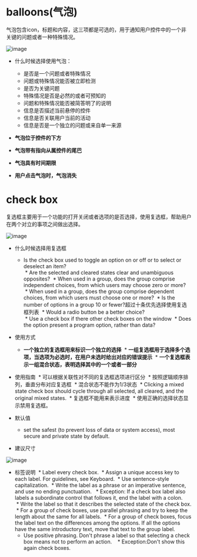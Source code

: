 # balloons(气泡)
气泡包含icon，标题和内容，这三项都是可选的，用于通知用户控件中的一个非关键的问题或者一种特殊情况。

![image](https://i-msdn.sec.s-msft.com/dynimg/IC725160.png)

* 什么时候选择使用气泡：

  * 是否是一个问题或者特殊情况 
  * 问题或特殊情况能否被立即检测
  * 是否为关键问题
  * 特殊情况是否是必然的或者可预知的
  * 问题和特殊情况能否被简答明了的说明
  * 信息是否描述当前悬停的控件
  * 信息是否关联用户当前的活动
  * 信息是否是一个独立的问题或来自单一来源
* **气泡位于控件的下方**
* **气泡带有指向从属控件的尾巴**
* **气泡具有时间期限**
* **用户点击气泡时，气泡消失**

# check box
复选框主要用于一个功能的打开关闭或者选项的是否选择，使用复选框，帮助用户在两个对立的事项之间做出选择。

![image](https://i-msdn.sec.s-msft.com/dynimg/IC725172.png)

* 什么时候选择用复选框 
  * Is the check box used to toggle an option on or off or to select or deselect an item?  
  * Are the selected and cleared states clear and unambiguous opposites? 
  * When used in a group, does the group comprise independent choices, from which users may choose zero or more? 
  * When used in a group, does the group comprise dependent choices, from which users must choose one or more? 
  * Is the number of options in a group 10 or fewer?超过十条优先选择使用复选框列表 
  * Would a radio button be a better choice?  
  * Use a check box if there other check boxes on the window 
  * Does the option present a program option, rather than data? 
  
* 使用方式
  * **一个独立的复选框用来标识一个独立的选择**
  * **一组复选框用于选择多个选项，当选项为必选时，在用户未选时给出对应的错误提示**
  * **一个复选框表示一组混合状态，表明选择其中的一个或者一部分**
* 使用指南
  * 可以根据关联性对不同的复选框选项进行区分
  * 按照逻辑顺序排列，垂直分布对应复选框 
  * 混合状态不能作为1/3状态
  * Clicking a mixed state check box should cycle through all selected, all cleared, and the original mixed states.
  * 复选框不能用来表示进度
  * 使用正确的选择状态显示禁用复选框。
  
* 默认值
  * set the safest (to prevent loss of data or system access), most secure and private state by default.
   
* 建议尺寸
 
 ![image](https://i-msdn.sec.s-msft.com/dynimg/IC725195.png)
 
* 标签说明
  * Label every check box.
  * Assign a unique access key to each label. For guidelines, see Keyboard.
  * Use sentence-style capitalization.
  * Write the label as a phrase or an imperative sentence, and use no ending punctuation.
    * Exception: If a check box label also labels a subordinate control that follows it, end the label with a colon.  
  * Write the label so that it describes the selected state of the check box.
  * For a group of check boxes, use parallel phrasing and try to keep the length about the same for all labels.
  * For a group of check boxes, focus the label text on the differences among the options. If all the options have the same introductory text, move that text to the group label.
  * Use positive phrasing. Don't phrase a label so that selecting a check box means not to perform an action.
    * Exception:Don't show this <item> again check boxes.  
